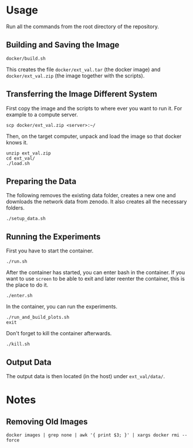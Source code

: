 # Usage #

Run all the commands from the root directory of the repository.

## Building and Saving the Image ##

```terminal
docker/build.sh
```

This creates the file `docker/ext_val.tar` (the docker image) and
`docker/ext_val.zip` (the image together with the scripts).

## Transferring the Image Different System ##

First copy the image and the scripts to where ever you want to run
it.  For example to a compute server.

```terminal
scp docker/ext_val.zip <server>:~/
```

Then, on the target computer, unpack and load the image so that docker
knows it.

```terminal
unzip ext_val.zip
cd ext_val/
./load.sh
```

## Preparing the Data ##

The following removes the existing data folder, creates a new one and
downloads the network data from zenodo.  It also creates all the
necessary folders.

```terminal
./setup_data.sh
```

## Running the Experiments ##

First you have to start the container.

```terminal
./run.sh
```

After the container has started, you can enter bash in the container.
If you want to use `screen` to be able to exit and later reenter the
container, this is the place to do it.

```terminal
./enter.sh
```

In the container, you can run the experiments.

```terminal
./run_and_build_plots.sh
exit
```

Don't forget to kill the container afterwards.

```terminal
./kill.sh
```

## Output Data ##

The output data is then located (in the host) under `ext_val/data/`.

# Notes #

## Removing Old Images ##

```console
docker images | grep none | awk '{ print $3; }' | xargs docker rmi --force
```
